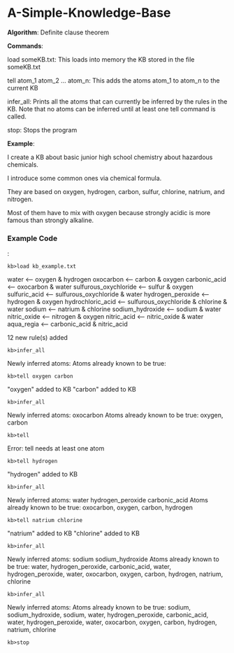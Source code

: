 # A-Simple-Knowledge-Base

<B>Algorithm</B>: 
Definite clause theorem

<B>Commands</B>:

load someKB.txt: This loads into memory the KB stored in the file someKB.txt

tell atom_1 atom_2 ... atom_n: This adds the atoms atom_1 to atom_n to the current KB

infer_all: Prints all the atoms that can currently be inferred by the rules in the KB. Note that no atoms can be inferred until at least one tell command is called.

stop: Stops the program



<B>Example</B>:

I create a KB about basic junior high school chemistry about hazardous chemicals.

I introduce some common ones via chemical formula.

They are based on oxygen, hydrogen, carbon, sulfur, chlorine, natrium, and nitrogen.

Most of them have to mix with oxygen because strongly acidic is more famous than strongly alkaline.

<B><h3>Example Code</h3></B>:

```
kb>load kb_example.txt
```
water <-- oxygen & hydrogen 
oxocarbon <-- carbon & oxygen
carbonic_acid <-- oxocarbon & water
sulfurous_oxychloride <-- sulfur & oxygen
sulfuric_acid <-- sulfurous_oxychloride & water
hydrogen_peroxide <-- hydrogen & oxygen
hydrochloric_acid <-- sulfurous_oxychloride & chlorine & water
sodium <-- natrium & chlorine
sodium_hydroxide <-- sodium & water
nitric_oxide <-- nitrogen & oxygen
nitric_acid <-- nitric_oxide & water
aqua_regia <-- carbonic_acid & nitric_acid

12 new rule(s) added
```
kb>infer_all
```
Newly inferred atoms:
	<none>
Atoms already known to be true:
	<none>
```
kb>tell oxygen carbon
```
"oxygen" added to KB
"carbon" added to KB
```
kb>infer_all
```
Newly inferred atoms:
	 oxocarbon
Atoms already known to be true:
	 oxygen, carbon
```
kb>tell
```
Error: tell needs at least one atom
```
kb>tell hydrogen
```
"hydrogen" added to KB
```
kb>infer_all
```
Newly inferred atoms:
	 water hydrogen_peroxide carbonic_acid
Atoms already known to be true:
	 oxocarbon, oxygen, carbon, hydrogen
```
kb>tell natrium chlorine
```
"natrium" added to KB
"chlorine" added to KB
```
kb>infer_all
```
Newly inferred atoms:
	 sodium sodium_hydroxide
Atoms already known to be true:
	 water, hydrogen_peroxide, carbonic_acid, water, hydrogen_peroxide, water, oxocarbon, oxygen, carbon, hydrogen, natrium, chlorine
```
kb>infer_all
```		
Newly inferred atoms:
	<none>
Atoms already known to be true:
	 sodium, sodium_hydroxide, sodium, water, hydrogen_peroxide, carbonic_acid, water, hydrogen_peroxide, water, oxocarbon, oxygen, carbon, hydrogen, natrium, chlorine
```
kb>stop
```
